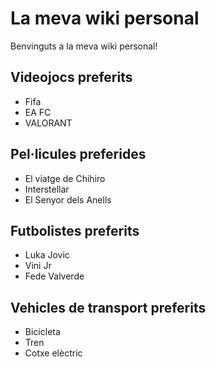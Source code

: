 # La meva wiki personal

Benvinguts a la meva wiki personal!

## Videojocs preferits
- Fifa
- EA FC
- VALORANT

## Pel·licules preferides
- El viatge de Chihiro
- Interstellar
- El Senyor dels Anells

## Futbolistes preferits
- Luka Jovic
- Vini Jr
- Fede Valverde

## Vehicles de transport preferits
- Bicicleta
- Tren
- Cotxe elèctric